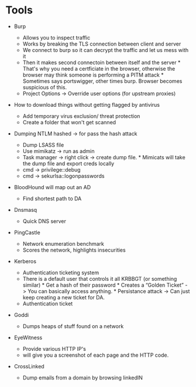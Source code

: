 # Tools
* Burp
   	* Allows you to inspect traffic
   	* Works by breaking the TLS connection between client and server
   	* We connect to burp so it can decrypt the traffic and let us mess with it
   	* Then it makes second connectoin between itself and the server
      		* That's why you need a certficiate in the browser, otherwise the browser may think someone is performing a PITM attack
      		* Sometimes says portswigger, other times burp. Browser becomes suspicious of this.
	* Project Options -> Override user options (for upstream proxies)

* How to download things without getting flagged by antivirus
   	* Add temporary virus exclusion/ threat protection
   	* Create a folder that won't get scanned
* Dumping NTLM hashed -> for pass the hash attack
   	* Dump LSASS file
   	* Use mimikatz -> run as admin
   	* Task manager -> right click -> create dump file.
      		* Mimicats will take the dump file and export creds locally
   	* cmd -> privilege::debug
   	* cmd -> sekurlsa::logonpasswords
* BloodHound will map out an AD
   	* Find shortest path to DA
* Dnsmasq
	* Quick DNS server
* PingCastle
   	* Network enumeration benchmark
   	* Scores the network, highlights insecurities
* Kerberos
   	* Authentication ticketing system
   	* There is a default user that controls it all KRBBGT (or something similar)
      		* Get a hash of their password
      		* Creates a “Golden Ticket” -> You can basically access anything.
      		* Persistance attack -> Can just keep creating a new ticket for DA.
   	* Authentication ticket
* Goddi
   	* Dumps heaps of stuff found on a network
* EyeWitness
   	* Provide various HTTP IP's
   	* will give you a screenshot of each page and the HTTP code.
* CrossLinked
   	* Dump emails from a domain by browsing linkedIN

